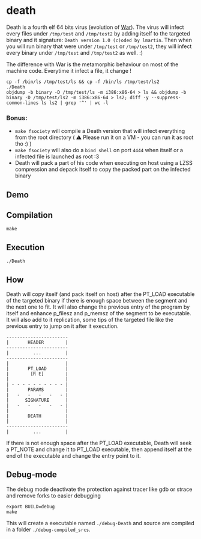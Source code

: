# death

Death is a fourth elf 64 bits virus (evolution of [War](https://github.com/y3ll0w42/war)). The virus will infect every files under `/tmp/test` and `/tmp/test2` by adding itself to the targeted binary and it signature: `Death version 1.0 (c)oded by lmartin`. Then when you will run binary that were under `/tmp/test` or `/tmp/test2`, they will infect every binary under `/tmp/test` and `/tmp/test2` as well. :)

The difference with War is the metamorphic behaviour on most of the machine code. Everytime it infect a file, it change !

```
cp -f /bin/ls /tmp/test/ls && cp -f /bin/ls /tmp/test/ls2
./Death
objdump -b binary -D /tmp/test/ls -m i386:x86-64 > ls && objdump -b binary -D /tmp/test/ls2 -m i386:x86-64 > ls2; diff -y --suppress-common-lines ls ls2 | grep '^' | wc -l
```

### Bonus:
+ `make fsociety` will compile a Death version that will infect everything from the root directory ( ⚠️  Please run it on a VM - you can run it as root tho :) )
+ `make fsociety` will also do a `bind shell` on port `4444` when itself or a infected file is launched as root :3
+ Death will pack a part of his code when executing on host using a LZSS compression and depack itself to copy the packed part on the infected binary

## Demo

## Compilation

```
make
```

## Execution

```
./Death
```

## How

Death will copy itself (and pack itself on host) after the PT_LOAD executable of the targeted binary if there is enough space between the segment and the next one to fit. It will also change the previous entry of the program by itself and enhance p_filesz and p_memsz of the segment to be executable. It will also add to it replication, some tips of the targeted file like the previous entry to jump on it after it execution.

```
-----------------------
|       HEADER        |
-----------------------
|         ...         |
-----------------------
|                     |
|       PT_LOAD       |
|        [R E]        |
|                     |
| - - - - - - - - - - |
|       PARAMS        |
|   -   -   -   -   - |
|      SIGNATURE      |
|   -   -   -   -   - |
|                     |
|       DEATH         |
|                     |
-----------------------
|         ...         |
```

If there is not enough space after the PT_LOAD executable, Death will seek a PT_NOTE and change it to PT_LOAD executable, then append itself at the end of the executable and change the entry point to it.

## Debug-mode

The debug mode deactivate the protection against tracer like gdb or strace and remove forks to easier debugging
```
export BUILD=debug
make
```
This will create a executable named `./debug-Death` and source are compiled in a folder `./debug-compiled_srcs`.
